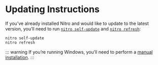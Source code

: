 # Updating Instructions

If you’ve already installed Nitro and would like to update to the latest version, you’ll need to run [`nitro self-update`](commands.md#self-update) and [`nitro refresh`](commands.md#refresh):

```
nitro self-update
nitro refresh
```

::: warning
If you’re running Windows, you’ll need to perform a [manual installation](install.md).
:::
